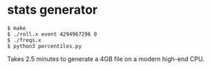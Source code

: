 # stats generator

```
$ make
$ ./roll.x event 4294967296 0
$ ./freqs.x
$ python3 percentiles.py
```

Takes 2.5 minutes to generate a 4GB file on a modern high-end CPU.
